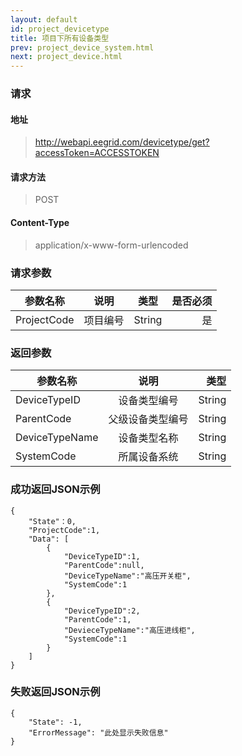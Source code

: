 ```yaml
---
layout: default
id: project_devicetype
title: 项目下所有设备类型
prev: project_device_system.html
next: project_device.html
---
```


### 请求
#### 地址
> http://webapi.eegrid.com/devicetype/get?accessToken=ACCESSTOKEN

#### 请求方法
> POST

#### Content-Type
> application/x-www-form-urlencoded

### 请求参数
| 参数名称        | 说明           | 类型  |   是否必须  |
| ------------- |:-------------:|:------:|-----:|
| ProjectCode      | 项目编号 | String |  是   |

### 返回参数
| 参数名称        | 说明           | 类型  |
| ------------- |:-------------:| -----:|
| DeviceTypeID      | 设备类型编号 | String |
| ParentCode      | 父级设备类型编号      | String |
| DeviceTypeName      | 设备类型名称      | String |
| SystemCode      | 所属设备系统      | String |


### 成功返回JSON示例
```
{
    "State"：0,
    "ProjectCode":1,
    "Data": [
        {
            "DeviceTypeID":1,
            "ParentCode":null,
            "DeviceTypeName":"高压开关柜",
            "SystemCode":1
        },
        {
            "DeviceTypeID":2, 
            "ParentCode":1,
            "DevieceTypeName":"高压进线柜",
            "SystemCode":1
        }
    ]
}

```

### 失败返回JSON示例 
```
{
    "State": -1,
    "ErrorMessage": "此处显示失败信息"
}
```


